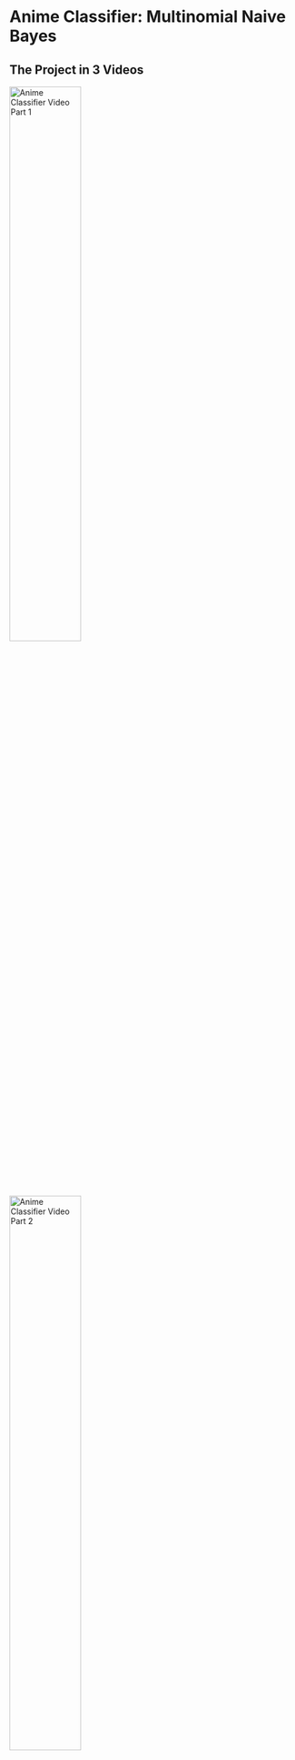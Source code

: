 # Anime Classifier: Multinomial Naive Bayes

## The Project in 3 Videos
<a href="https://www.youtube.com/watch?v=ZdGfkNaPNVc">
         <img alt="Anime Classifier Video Part 1" src="https://img.youtube.com/vi/ZdGfkNaPNVc/maxresdefault.jpg"
         width=50%" height="50%">
</a>
<a href="https://www.youtube.com/watch?v=qjvyhCJLsN4">
         <img alt="Anime Classifier Video Part 2" src="https://img.youtube.com/vi/qjvyhCJLsN4/maxresdefault.jpg"
         width=50%" height="50%">
</a>
<a href="https://www.youtube.com/watch?v=C2ObEp81JOU">
         <img alt="Anime Classifier Video Part 3" src="https://img.youtube.com/vi/C2ObEp81JOU/maxresdefault.jpg"
         width=50%" height="50%">
</a>


## Goal
Classify animes using their synopses into genres.

| Synopsis | Classification
| --- | --- |
| Centuries ago, mankind was slaughtered to near extinction by monstrous humanoid creatures called titans[...] | Action, Military, Mystery, Super Power, Drama, Fantasy, Shounen

## What is the Naive Bayes algorithm?
The algorithm we are going to use is the Multinomial Naive Bayes algorithm. It is a simple probabilistic classifier based on applying Bayes' theorem.

Bayes' theorem describes a conditional probability: the probability of an event happening given the fact that another event happened.

The general idea, applied to our problem, is that we are going to compute the "probability" of an anime being of or not being of a particular genre given its synopsis, which means given each word in its synopsis. The highest "probability" between the two will be our verdict.
The algorithm learns from previously classified animes to classify new ones.

## What is our accuracy goal?
We would like to have an accuracy per genre of at least 80%. It means that, for a given genre, at least 80% of animes were assigned an accurate presence or absence value for this genre.

## Steps
* Fetch anime data using an API
* Clean it
* Prepare for the Naive Bayes algorithm
* Apply the algorithm to classify animes into genres
* Analyze our accuracies per anime and per genre in details
* Look for correlations to explore what makes genres easy or hard to predict
* Explore the relationships between genres
* Visualize the most significant words for given genres
* Conclude the project, comment it & visualize the duration of the project

#### There are more explanations in the notebook file.
